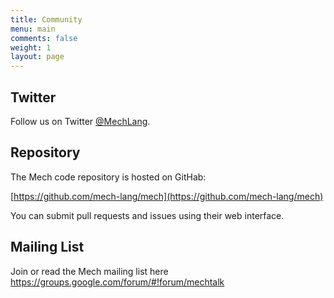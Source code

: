 ```yaml
---
title: Community
menu: main
comments: false
weight: 1
layout: page
---
```


## Twitter

Follow us on Twitter [@MechLang](https://twitter.com/MechLang).

## Repository

The Mech code repository is hosted on GitHab:

[https://github.com/mech-lang/mech](https://github.com/mech-lang/mech)

You can submit pull requests and issues using their web interface.

## Mailing List

Join or read the Mech mailing list here <a href="https://groups.google.com/forum/#!forum/mechtalk">https://groups.google.com/forum/#!forum/mechtalk</a>
